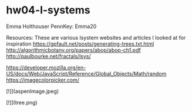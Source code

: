 # hw04-l-systems

Emma Holthouser
PennKey: Emma20

Resources: These are various lsystem websites and articles I looked at for inspiration
https://gpfault.net/posts/generating-trees.txt.html
http://algorithmicbotany.org/papers/abop/abop-ch1.pdf
http://paulbourke.net/fractals/lsys/

https://developer.mozilla.org/en-US/docs/Web/JavaScript/Reference/Global_Objects/Math/random
https://imagecolorpicker.com/

[!]](aspenImage.jpeg)

[!]](tree.png)
